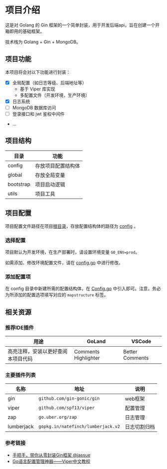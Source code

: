 # 项目介绍

这是对 Golang 的 Gin 框架的一个简单封装，用于开发后端api，旨在创建一个开箱即用的基础框架。

技术栈为 Golang + Gin + MongoDB。

## 项目功能

本项目将会对以下功能进行封装：

- [x] 全局配置（如日志等级、后端地址等）
  - 基于 Viper 库实现
  - 多配置文件（开发环境，生产环境）
- [x] 日志系统
- [ ] MongoDB 数据库访问
- [ ] 登录接口和 jwt 鉴权中间件
- ...

## 项目结构

| 目录      | 功能               |
| --------- | ------------------ |
| config    | 存放项目配置结构体 |
| global    | 存放全局变量       |
| bootstrap | 项目启动逻辑       |
| utils     | 项目工具           |

## 项目配置

项目配置文件路径在项目[根目录](./)，存放配置结构体的路径为 [config](./config) 。

### 选择配置

项目默认为开发环境，在生产部署时，请设置环境变量 `GO_ENV=prod`。

如需添加、修改环境配置文件，请在 [config.go](./bootstrap/config.go) 中进行修改。

### 添加配置项

在 config 目录中新建所需的配置结构体，在 [Config.go](./config/Config.go) 中引入即可。注意，务必为所添加的配置选项填写对应的 `mapstructure` 标签。

## 相关资源

### 推荐IDE插件

| 用途                               | GoLand               | VSCode          |
| ---------------------------------- | -------------------- | --------------- |
| 高亮注释，安装以更好查阅本项目代码 | Comments Highlighter | Better Comments |



### 主要插件列表

| 名称       | 地址                               | 说明         |
| ---------- | ---------------------------------- | ------------ |
| gin        | `github.com/gin-gonic/gin`         | web框架      |
| viper      | `github.com/spf13/viper`           | 配置管理     |
| zap        | `go.uber.org/zap`                  | 日志管理     |
| lumberjack | `gopkg.in/natefinch/lumberjack.v2` | 日志切割归档 |

### 参考链接

- [手把手，带你从零封装Gin框架 @jassue](https://juejin.cn/post/7016742808560074783)
- [Go语言配置管理神器——Viper中文教程](https://zhuanlan.zhihu.com/p/272508571)